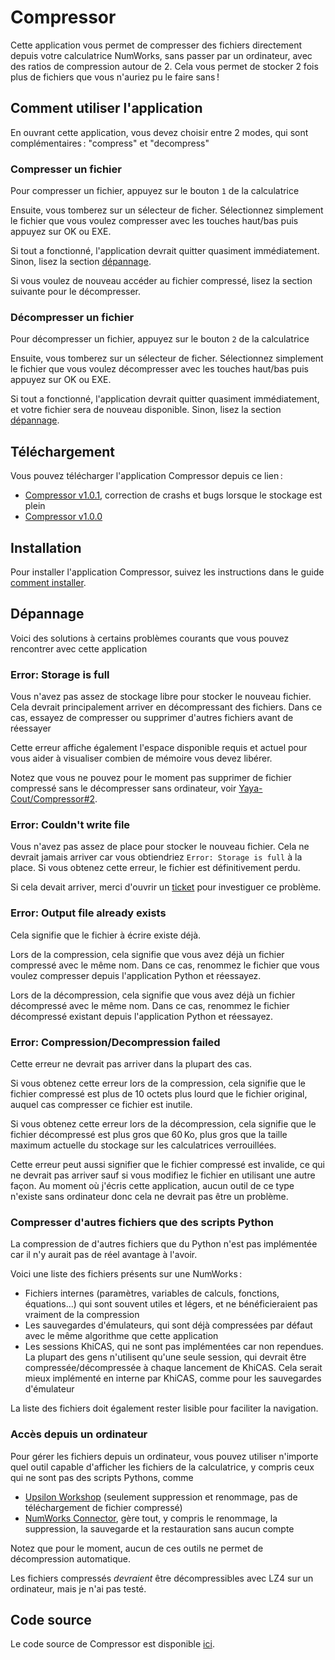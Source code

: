 # Compressor

Cette application vous permet de compresser des fichiers directement depuis
votre calculatrice NumWorks, sans passer par un ordinateur, avec des ratios de
compression autour de 2. Cela vous permet de stocker 2 fois plus de fichiers que
vous n'auriez pu le faire sans !

## Comment utiliser l'application

En ouvrant cette application, vous devez choisir entre 2 modes, qui sont
complémentaires : "compress" et "decompress"

### Compresser un fichier

Pour compresser un fichier, appuyez sur le bouton `1` de la calculatrice

Ensuite, vous tomberez sur un sélecteur de ficher. Sélectionnez simplement le
fichier que vous voulez compresser avec les touches haut/bas puis appuyez sur OK
ou EXE.

Si tout a fonctionné, l'application devrait quitter quasiment immédiatement.
Sinon, lisez la section [dépannage](#dépannage).

Si vous voulez de nouveau accéder au fichier compressé, lisez la section
suivante pour le décompresser.

### Décompresser un fichier

Pour décompresser un fichier, appuyez sur le bouton `2` de la calculatrice

Ensuite, vous tomberez sur un sélecteur de ficher. Sélectionnez simplement le
fichier que vous voulez décompresser avec les touches haut/bas puis appuyez sur
OK ou EXE.

Si tout a fonctionné, l'application devrait quitter quasiment immédiatement, et
votre fichier sera de nouveau disponible. Sinon, lisez la section
[dépannage](#dépannage).

## Téléchargement

Vous pouvez télécharger l'application Compressor depuis ce lien :

- [Compressor v1.0.1](https://yaya-cout.github.io/Nwagyu/assets/apps/compressor-1.0.1.nwa),
  correction de crashs et bugs lorsque le stockage est plein
- [Compressor v1.0.0](https://yaya-cout.github.io/Nwagyu/assets/apps/compressor-1.0.0.nwa)

## Installation

Pour installer l'application Compressor, suivez les instructions dans le guide
[comment installer](../help/how-to-install.md).

## Dépannage

Voici des solutions à certains problèmes courants que vous pouvez rencontrer
avec cette application

### Error: Storage is full

Vous n'avez pas assez de stockage libre pour stocker le nouveau fichier. Cela
devrait principalement arriver en décompressant des fichiers. Dans ce cas,
essayez de compresser ou supprimer d'autres fichiers avant de réessayer

Cette erreur affiche également l'espace disponible requis et actuel pour vous
aider à visualiser combien de mémoire vous devez libérer.

Notez que vous ne pouvez pour le moment pas supprimer de fichier compressé sans
le décompresser sans ordinateur, voir [Yaya-Cout/Compressor#2](https://codeberg.org/Yaya-Cout/Compressor/issues/2).

### Error: Couldn't write file

Vous n'avez pas assez de place pour stocker le nouveau fichier. Cela ne devrait
jamais arriver car vous obtiendriez `Error: Storage is full` à la place. Si vous
obtenez cette erreur, le fichier est définitivement perdu.

Si cela devait arriver, merci d'ouvrir un [ticket](https://codeberg.org/Yaya-Cout/Compressor/issues)
pour investiguer ce problème.

### Error: Output file already exists

Cela signifie que le fichier à écrire existe déjà.

Lors de la compression, cela signifie que vous avez déjà un fichier compressé
avec le même nom. Dans ce cas, renommez le fichier que vous voulez compresser
depuis l'application Python et réessayez.

Lors de la décompression, cela signifie que vous avez déjà un fichier
décompressé avec le même nom. Dans ce cas, renommez le fichier décompressé
existant depuis l'application Python et réessayez.

### Error: Compression/Decompression failed

Cette erreur ne devrait pas arriver dans la plupart des cas.

Si vous obtenez cette erreur lors de la compression, cela signifie que le fichier
compressé est plus de 10 octets plus lourd que le fichier original, auquel cas
compresser ce fichier est inutile.

Si vous obtenez cette erreur lors de la décompression, cela signifie que le
fichier décompressé est plus gros que 60 Ko, plus gros que la taille maximum
actuelle du stockage sur les calculatrices verrouillées.

Cette erreur peut aussi signifier que le fichier compressé est invalide, ce qui
ne devrait pas arriver sauf si vous modifiez le fichier en utilisant une autre
façon. Au moment où j'écris cette application, aucun outil de ce type n'existe
sans ordinateur donc cela ne devrait pas être un problème.

### Compresser d'autres fichiers que des scripts Python

La compression de d'autres fichiers que du Python n'est pas implémentée car il
n'y aurait pas de réel avantage à l'avoir.

Voici une liste des fichiers présents sur une NumWorks :

- Fichiers internes (paramètres, variables de calculs, fonctions, équations…)
  qui sont souvent utiles et légers, et ne bénéficieraient pas vraiment de la
  compression
- Les sauvegardes d'émulateurs, qui sont déjà compressées par défaut avec le
  même algorithme que cette application
- Les sessions KhiCAS, qui ne sont pas implémentées car non rependues. La
  plupart des gens n'utilisent qu'une seule session, qui devrait être
  compressée/décompressée à chaque lancement de KhiCAS. Cela serait mieux
  implémenté en interne par KhiCAS, comme pour les sauvegardes d'émulateur

La liste des fichiers doit également rester lisible pour faciliter la
navigation.

### Accès depuis un ordinateur

Pour gérer les fichiers depuis un ordinateur, vous pouvez utiliser n'importe
quel outil capable d'afficher les fichiers de la calculatrice, y compris ceux
qui ne sont pas des scripts Pythons, comme

- [Upsilon Workshop](https://yaya-cout.github.io/Upsilon-Workshop/calculator)
  (seulement suppression et renommage, pas de téléchargement de fichier
  compressé)
- [NumWorks Connector](https://yaya-cout.github.io/Numworks-connector/#/),
  gère tout, y compris le renommage, la suppression, la sauvegarde et la
  restauration sans aucun compte

Notez que pour le moment, aucun de ces outils ne permet de décompression
automatique.

Les fichiers compressés *devraient* être décompressibles avec LZ4 sur un
ordinateur, mais je n'ai pas testé.

## Code source

Le code source de Compressor est disponible
[ici](https://codeberg.org/Yaya-Cout/Compressor).
